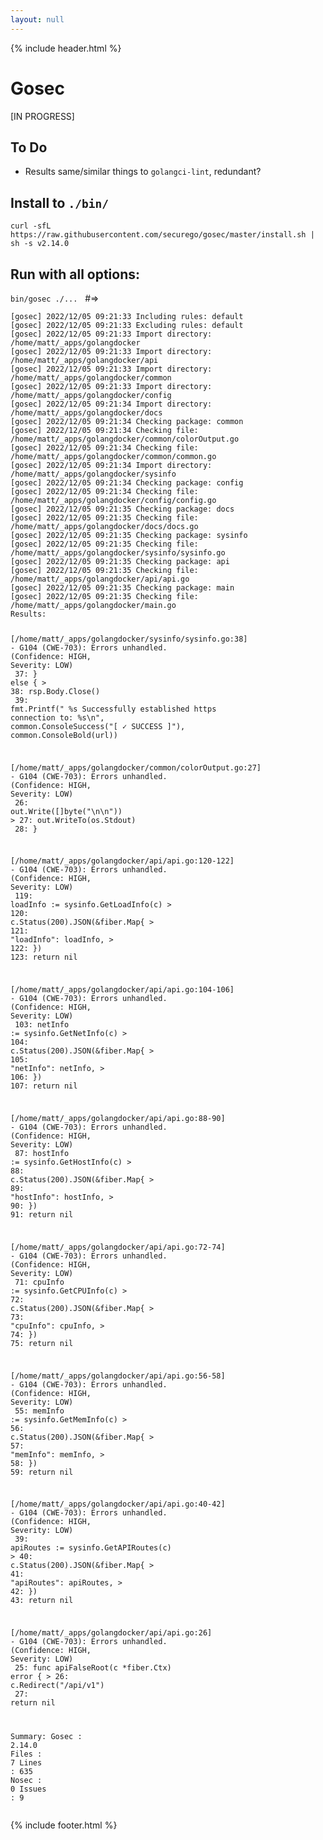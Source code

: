 ```yaml
---
layout: null
---
```

{% include header.html %}

  <div class="container">
    <div class="row">
      <div class="col">
        <h1 id="gosec">Gosec</h1>
        <p>[IN PROGRESS]</p>
        <h2 id="to-do">To Do</h2>
        <ul>
          <li>Results same/similar things to <code>golangci-lint</code>, redundant?</li>
        </ul>
        <h2 id="install-to-bin-">Install to <code>./bin/</code></h2>
        <p><code>curl -sfL https://raw.githubusercontent.com/securego/gosec/master/install.sh | sh -s v2.14.0</code>  <i class="fa-duotone fa-copy fa-fw code-copy-button"></i>
        </p>
        <h2 id="run-with-all-options-">Run with all options:</h2>
        <p><code>bin/gosec ./...</code>  <i class="fa-duotone fa-copy fa-fw code-copy-button"></i>  &nbsp; #=&gt;</p>
        <pre><code>[gosec] <span class="hljs-number">2022</span><span class="hljs-regexp">/12/</span><span class="hljs-number">05</span> <span class="hljs-number">09</span>:<span class="hljs-number">21</span>:<span class="hljs-number">33</span> Including <span class="hljs-string">rules:</span> <span class="hljs-keyword">default</span>
[gosec] <span class="hljs-number">2022</span><span class="hljs-regexp">/12/</span><span class="hljs-number">05</span> <span class="hljs-number">09</span>:<span class="hljs-number">21</span>:<span class="hljs-number">33</span> Excluding <span class="hljs-string">rules:</span> <span class="hljs-keyword">default</span>
[gosec] <span class="hljs-number">2022</span><span class="hljs-regexp">/12/</span><span class="hljs-number">05</span> <span class="hljs-number">09</span>:<span class="hljs-number">21</span>:<span class="hljs-number">33</span> Import <span class="hljs-string">directory:</span> <span class="hljs-regexp">/home/</span>matt<span class="hljs-regexp">/_apps/</span>golangdocker
[gosec] <span class="hljs-number">2022</span><span class="hljs-regexp">/12/</span><span class="hljs-number">05</span> <span class="hljs-number">09</span>:<span class="hljs-number">21</span>:<span class="hljs-number">33</span> Import <span class="hljs-string">directory:</span> <span class="hljs-regexp">/home/</span>matt<span class="hljs-regexp">/_apps/</span>golangdocker/api
[gosec] <span class="hljs-number">2022</span><span class="hljs-regexp">/12/</span><span class="hljs-number">05</span> <span class="hljs-number">09</span>:<span class="hljs-number">21</span>:<span class="hljs-number">33</span> Import <span class="hljs-string">directory:</span> <span class="hljs-regexp">/home/</span>matt<span class="hljs-regexp">/_apps/</span>golangdocker/common
[gosec] <span class="hljs-number">2022</span><span class="hljs-regexp">/12/</span><span class="hljs-number">05</span> <span class="hljs-number">09</span>:<span class="hljs-number">21</span>:<span class="hljs-number">33</span> Import <span class="hljs-string">directory:</span> <span class="hljs-regexp">/home/</span>matt<span class="hljs-regexp">/_apps/</span>golangdocker/config
[gosec] <span class="hljs-number">2022</span><span class="hljs-regexp">/12/</span><span class="hljs-number">05</span> <span class="hljs-number">09</span>:<span class="hljs-number">21</span>:<span class="hljs-number">34</span> Import <span class="hljs-string">directory:</span> <span class="hljs-regexp">/home/</span>matt<span class="hljs-regexp">/_apps/</span>golangdocker/docs
[gosec] <span class="hljs-number">2022</span><span class="hljs-regexp">/12/</span><span class="hljs-number">05</span> <span class="hljs-number">09</span>:<span class="hljs-number">21</span>:<span class="hljs-number">34</span> Checking <span class="hljs-string">package:</span> common
[gosec] <span class="hljs-number">2022</span><span class="hljs-regexp">/12/</span><span class="hljs-number">05</span> <span class="hljs-number">09</span>:<span class="hljs-number">21</span>:<span class="hljs-number">34</span> Checking <span class="hljs-string">file:</span> <span class="hljs-regexp">/home/</span>matt<span class="hljs-regexp">/_apps/</span>golangdocker<span class="hljs-regexp">/common/</span>colorOutput.go
[gosec] <span class="hljs-number">2022</span><span class="hljs-regexp">/12/</span><span class="hljs-number">05</span> <span class="hljs-number">09</span>:<span class="hljs-number">21</span>:<span class="hljs-number">34</span> Checking <span class="hljs-string">file:</span> <span class="hljs-regexp">/home/</span>matt<span class="hljs-regexp">/_apps/</span>golangdocker<span class="hljs-regexp">/common/</span>common.go
[gosec] <span class="hljs-number">2022</span><span class="hljs-regexp">/12/</span><span class="hljs-number">05</span> <span class="hljs-number">09</span>:<span class="hljs-number">21</span>:<span class="hljs-number">34</span> Import <span class="hljs-string">directory:</span> <span class="hljs-regexp">/home/</span>matt<span class="hljs-regexp">/_apps/</span>golangdocker/sysinfo
[gosec] <span class="hljs-number">2022</span><span class="hljs-regexp">/12/</span><span class="hljs-number">05</span> <span class="hljs-number">09</span>:<span class="hljs-number">21</span>:<span class="hljs-number">34</span> Checking <span class="hljs-string">package:</span> config
[gosec] <span class="hljs-number">2022</span><span class="hljs-regexp">/12/</span><span class="hljs-number">05</span> <span class="hljs-number">09</span>:<span class="hljs-number">21</span>:<span class="hljs-number">34</span> Checking <span class="hljs-string">file:</span> <span class="hljs-regexp">/home/</span>matt<span class="hljs-regexp">/_apps/</span>golangdocker<span class="hljs-regexp">/config/</span>config.go
[gosec] <span class="hljs-number">2022</span><span class="hljs-regexp">/12/</span><span class="hljs-number">05</span> <span class="hljs-number">09</span>:<span class="hljs-number">21</span>:<span class="hljs-number">35</span> Checking <span class="hljs-string">package:</span> docs
[gosec] <span class="hljs-number">2022</span><span class="hljs-regexp">/12/</span><span class="hljs-number">05</span> <span class="hljs-number">09</span>:<span class="hljs-number">21</span>:<span class="hljs-number">35</span> Checking <span class="hljs-string">file:</span> <span class="hljs-regexp">/home/</span>matt<span class="hljs-regexp">/_apps/</span>golangdocker<span class="hljs-regexp">/docs/</span>docs.go
[gosec] <span class="hljs-number">2022</span><span class="hljs-regexp">/12/</span><span class="hljs-number">05</span> <span class="hljs-number">09</span>:<span class="hljs-number">21</span>:<span class="hljs-number">35</span> Checking <span class="hljs-string">package:</span> sysinfo
[gosec] <span class="hljs-number">2022</span><span class="hljs-regexp">/12/</span><span class="hljs-number">05</span> <span class="hljs-number">09</span>:<span class="hljs-number">21</span>:<span class="hljs-number">35</span> Checking <span class="hljs-string">file:</span> <span class="hljs-regexp">/home/</span>matt<span class="hljs-regexp">/_apps/</span>golangdocker<span class="hljs-regexp">/sysinfo/</span>sysinfo.go
[gosec] <span class="hljs-number">2022</span><span class="hljs-regexp">/12/</span><span class="hljs-number">05</span> <span class="hljs-number">09</span>:<span class="hljs-number">21</span>:<span class="hljs-number">35</span> Checking <span class="hljs-string">package:</span> api
[gosec] <span class="hljs-number">2022</span><span class="hljs-regexp">/12/</span><span class="hljs-number">05</span> <span class="hljs-number">09</span>:<span class="hljs-number">21</span>:<span class="hljs-number">35</span> Checking <span class="hljs-string">file:</span> <span class="hljs-regexp">/home/</span>matt<span class="hljs-regexp">/_apps/</span>golangdocker<span class="hljs-regexp">/api/</span>api.go
[gosec] <span class="hljs-number">2022</span><span class="hljs-regexp">/12/</span><span class="hljs-number">05</span> <span class="hljs-number">09</span>:<span class="hljs-number">21</span>:<span class="hljs-number">35</span> Checking <span class="hljs-string">package:</span> main
[gosec] <span class="hljs-number">2022</span><span class="hljs-regexp">/12/</span><span class="hljs-number">05</span> <span class="hljs-number">09</span>:<span class="hljs-number">21</span>:<span class="hljs-number">35</span> Checking <span class="hljs-string">file:</span> <span class="hljs-regexp">/home/</span>matt<span class="hljs-regexp">/_apps/</span>golangdocker/main.go
<span class="hljs-string">Results:</span>


[<span class="hljs-regexp">/home/</span>matt<span class="hljs-regexp">/_apps/</span>golangdocker<span class="hljs-regexp">/sysinfo/</span>sysinfo.<span class="hljs-string">go:</span><span class="hljs-number">38</span>] - G104 (CWE<span class="hljs-number">-703</span>): Errors unhandled. (<span class="hljs-string">Confidence:</span> HIGH, <span class="hljs-string">Severity:</span> LOW)
<span class="hljs-symbol">    37:</span>         } <span class="hljs-keyword">else</span> {
  &gt; <span class="hljs-number">38</span>:                 rsp.Body.Close()
<span class="hljs-symbol">    39:</span>                 fmt.Printf(<span class="hljs-string">"     %s Successfully established https connection to: %s\n"</span>, common.ConsoleSuccess(<span class="hljs-string">"[ ✓ SUCCESS ]"</span>), common.ConsoleBold(url))



[<span class="hljs-regexp">/home/</span>matt<span class="hljs-regexp">/_apps/</span>golangdocker<span class="hljs-regexp">/common/</span>colorOutput.<span class="hljs-string">go:</span><span class="hljs-number">27</span>] - G104 (CWE<span class="hljs-number">-703</span>): Errors unhandled. (<span class="hljs-string">Confidence:</span> HIGH, <span class="hljs-string">Severity:</span> LOW)
<span class="hljs-symbol">    26:</span>         out.Write([]<span class="hljs-keyword">byte</span>(<span class="hljs-string">"\n\n"</span>))
  &gt; <span class="hljs-number">27</span>:         out.WriteTo(os.Stdout)
<span class="hljs-symbol">    28:</span> }



[<span class="hljs-regexp">/home/</span>matt<span class="hljs-regexp">/_apps/</span>golangdocker<span class="hljs-regexp">/api/</span>api.<span class="hljs-string">go:</span><span class="hljs-number">120</span><span class="hljs-number">-122</span>] - G104 (CWE<span class="hljs-number">-703</span>): Errors unhandled. (<span class="hljs-string">Confidence:</span> HIGH, <span class="hljs-string">Severity:</span> LOW)
<span class="hljs-symbol">    119:</span>        <span class="hljs-string">loadInfo :</span>= sysinfo.GetLoadInfo(c)
  &gt; <span class="hljs-number">120</span>:        c.Status(<span class="hljs-number">200</span>).JSON(&amp;fiber.Map{
  &gt; <span class="hljs-number">121</span>:                <span class="hljs-string">"loadInfo"</span>: loadInfo,
  &gt; <span class="hljs-number">122</span>:        })
<span class="hljs-symbol">    123:</span>        <span class="hljs-keyword">return</span> nil



[<span class="hljs-regexp">/home/</span>matt<span class="hljs-regexp">/_apps/</span>golangdocker<span class="hljs-regexp">/api/</span>api.<span class="hljs-string">go:</span><span class="hljs-number">104</span><span class="hljs-number">-106</span>] - G104 (CWE<span class="hljs-number">-703</span>): Errors unhandled. (<span class="hljs-string">Confidence:</span> HIGH, <span class="hljs-string">Severity:</span> LOW)
<span class="hljs-symbol">    103:</span>        <span class="hljs-string">netInfo :</span>= sysinfo.GetNetInfo(c)
  &gt; <span class="hljs-number">104</span>:        c.Status(<span class="hljs-number">200</span>).JSON(&amp;fiber.Map{
  &gt; <span class="hljs-number">105</span>:                <span class="hljs-string">"netInfo"</span>: netInfo,
  &gt; <span class="hljs-number">106</span>:        })
<span class="hljs-symbol">    107:</span>        <span class="hljs-keyword">return</span> nil



[<span class="hljs-regexp">/home/</span>matt<span class="hljs-regexp">/_apps/</span>golangdocker<span class="hljs-regexp">/api/</span>api.<span class="hljs-string">go:</span><span class="hljs-number">88</span><span class="hljs-number">-90</span>] - G104 (CWE<span class="hljs-number">-703</span>): Errors unhandled. (<span class="hljs-string">Confidence:</span> HIGH, <span class="hljs-string">Severity:</span> LOW)
<span class="hljs-symbol">    87:</span>         <span class="hljs-string">hostInfo :</span>= sysinfo.GetHostInfo(c)
  &gt; <span class="hljs-number">88</span>:         c.Status(<span class="hljs-number">200</span>).JSON(&amp;fiber.Map{
  &gt; <span class="hljs-number">89</span>:                 <span class="hljs-string">"hostInfo"</span>: hostInfo,
  &gt; <span class="hljs-number">90</span>:         })
<span class="hljs-symbol">    91:</span>         <span class="hljs-keyword">return</span> nil



[<span class="hljs-regexp">/home/</span>matt<span class="hljs-regexp">/_apps/</span>golangdocker<span class="hljs-regexp">/api/</span>api.<span class="hljs-string">go:</span><span class="hljs-number">72</span><span class="hljs-number">-74</span>] - G104 (CWE<span class="hljs-number">-703</span>): Errors unhandled. (<span class="hljs-string">Confidence:</span> HIGH, <span class="hljs-string">Severity:</span> LOW)
<span class="hljs-symbol">    71:</span>         <span class="hljs-string">cpuInfo :</span>= sysinfo.GetCPUInfo(c)
  &gt; <span class="hljs-number">72</span>:         c.Status(<span class="hljs-number">200</span>).JSON(&amp;fiber.Map{
  &gt; <span class="hljs-number">73</span>:                 <span class="hljs-string">"cpuInfo"</span>: cpuInfo,
  &gt; <span class="hljs-number">74</span>:         })
<span class="hljs-symbol">    75:</span>         <span class="hljs-keyword">return</span> nil



[<span class="hljs-regexp">/home/</span>matt<span class="hljs-regexp">/_apps/</span>golangdocker<span class="hljs-regexp">/api/</span>api.<span class="hljs-string">go:</span><span class="hljs-number">56</span><span class="hljs-number">-58</span>] - G104 (CWE<span class="hljs-number">-703</span>): Errors unhandled. (<span class="hljs-string">Confidence:</span> HIGH, <span class="hljs-string">Severity:</span> LOW)
<span class="hljs-symbol">    55:</span>         <span class="hljs-string">memInfo :</span>= sysinfo.GetMemInfo(c)
  &gt; <span class="hljs-number">56</span>:         c.Status(<span class="hljs-number">200</span>).JSON(&amp;fiber.Map{
  &gt; <span class="hljs-number">57</span>:                 <span class="hljs-string">"memInfo"</span>: memInfo,
  &gt; <span class="hljs-number">58</span>:         })
<span class="hljs-symbol">    59:</span>         <span class="hljs-keyword">return</span> nil



[<span class="hljs-regexp">/home/</span>matt<span class="hljs-regexp">/_apps/</span>golangdocker<span class="hljs-regexp">/api/</span>api.<span class="hljs-string">go:</span><span class="hljs-number">40</span><span class="hljs-number">-42</span>] - G104 (CWE<span class="hljs-number">-703</span>): Errors unhandled. (<span class="hljs-string">Confidence:</span> HIGH, <span class="hljs-string">Severity:</span> LOW)
<span class="hljs-symbol">    39:</span>         <span class="hljs-string">apiRoutes :</span>= sysinfo.GetAPIRoutes(c)
  &gt; <span class="hljs-number">40</span>:         c.Status(<span class="hljs-number">200</span>).JSON(&amp;fiber.Map{
  &gt; <span class="hljs-number">41</span>:                 <span class="hljs-string">"apiRoutes"</span>: apiRoutes,
  &gt; <span class="hljs-number">42</span>:         })
<span class="hljs-symbol">    43:</span>         <span class="hljs-keyword">return</span> nil



[<span class="hljs-regexp">/home/</span>matt<span class="hljs-regexp">/_apps/</span>golangdocker<span class="hljs-regexp">/api/</span>api.<span class="hljs-string">go:</span><span class="hljs-number">26</span>] - G104 (CWE<span class="hljs-number">-703</span>): Errors unhandled. (<span class="hljs-string">Confidence:</span> HIGH, <span class="hljs-string">Severity:</span> LOW)
<span class="hljs-symbol">    25:</span> func apiFalseRoot(c *fiber.Ctx) error {
  &gt; <span class="hljs-number">26</span>:         c.Redirect(<span class="hljs-string">"/api/v1"</span>)
<span class="hljs-symbol">    27:</span>         <span class="hljs-keyword">return</span> nil
<span class="hljs-symbol">


Summary:</span>
  <span class="hljs-string">Gosec  :</span> <span class="hljs-number">2.14</span><span class="hljs-number">.0</span>
  <span class="hljs-string">Files  :</span> <span class="hljs-number">7</span>
  <span class="hljs-string">Lines  :</span> <span class="hljs-number">635</span>
  <span class="hljs-string">Nosec  :</span> <span class="hljs-number">0</span>
  <span class="hljs-string">Issues :</span> <span class="hljs-number">9</span>
</code></pre>
      </div>
    </div>
  </div>

{% include footer.html %}